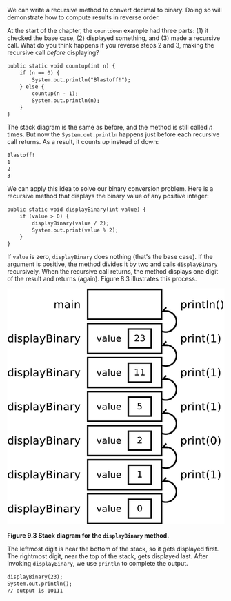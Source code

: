 We can write a recursive method to convert decimal to binary.
Doing so will demonstrate how to compute results in reverse order.

At the start of the chapter, the `countdown` example had three parts: (1) it checked the base case, (2) displayed something, and (3) made a recursive call.
What do you think happens if you reverse steps 2 and 3, making the recursive call *before* displaying?

```code
public static void countup(int n) {
    if (n == 0) {
        System.out.println("Blastoff!");
    } else {
        countup(n - 1);
        System.out.println(n);
    }
}
```

The stack diagram is the same as before, and the method is still called $n$ times.
But now the `System.out.println` happens just before each recursive call returns.
As a result, it counts *up* instead of down:

```code
Blastoff!
1
2
3
```

We can apply this idea to solve our binary conversion problem.
Here is a recursive method that displays the binary value of any positive integer:

```code
public static void displayBinary(int value) {
    if (value > 0) {
        displayBinary(value / 2);
        System.out.print(value % 2);
    }
}
```

If `value` is zero, `displayBinary` does nothing (that's the base case).
If the argument is positive, the method divides it by two and calls `displayBinary` recursively.
When the recursive call returns, the method displays one digit of the result and returns (again).
Figure 8.3 illustrates this process.


![Figure 9.3 Stack diagram for the `displayBinary` method.](figs/stack4.jpg)

**Figure 9.3 Stack diagram for the `displayBinary` method.**

The leftmost digit is near the bottom of the stack, so it gets displayed first.
The rightmost digit, near the top of the stack, gets displayed last.
After invoking `displayBinary`, we use `println` to complete the output.

```code
displayBinary(23);
System.out.println();
// output is 10111
```